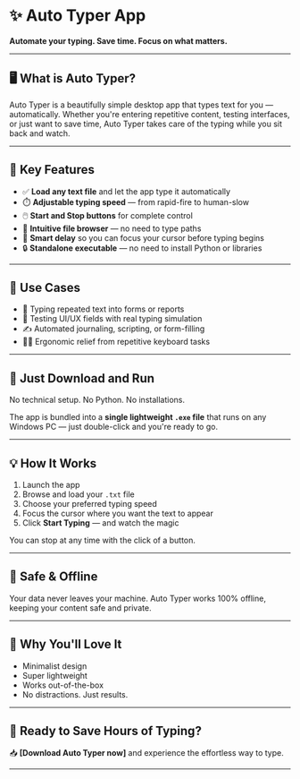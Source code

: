 # ✨ Auto Typer App

**Automate your typing. Save time. Focus on what matters.**

---

## 🖥️ What is Auto Typer?

Auto Typer is a beautifully simple desktop app that types text for you — automatically. Whether you're entering repetitive content, testing interfaces, or just want to save time, Auto Typer takes care of the typing while you sit back and watch.

---

## 🚀 Key Features

- ✅ **Load any text file** and let the app type it automatically
- ⏱️ **Adjustable typing speed** — from rapid-fire to human-slow
- 🖱️ **Start and Stop buttons** for complete control
- 📂 **Intuitive file browser** — no need to type paths
- 🧠 **Smart delay** so you can focus your cursor before typing begins
- 🔒 **Standalone executable** — no need to install Python or libraries

---

## 🎯 Use Cases

- 🔁 Typing repeated text into forms or reports  
- 🧪 Testing UI/UX fields with real typing simulation  
- ✍️ Automated journaling, scripting, or form-filling  
- 🧘‍♂️ Ergonomic relief from repetitive keyboard tasks

---

## 🧰 Just Download and Run

No technical setup. No Python. No installations.

The app is bundled into a **single lightweight `.exe` file** that runs on any Windows PC — just double-click and you're ready to go.

---

## 💡 How It Works

1. Launch the app
2. Browse and load your `.txt` file
3. Choose your preferred typing speed
4. Focus the cursor where you want the text to appear
5. Click **Start Typing** — and watch the magic

You can stop at any time with the click of a button.

---

## 🔐 Safe & Offline

Your data never leaves your machine. Auto Typer works 100% offline, keeping your content safe and private.

---

## 🌟 Why You'll Love It

- Minimalist design  
- Super lightweight  
- Works out-of-the-box  
- No distractions. Just results.

---

## 🧭 Ready to Save Hours of Typing?

📥 **[Download Auto Typer now]** and experience the effortless way to type.

---
